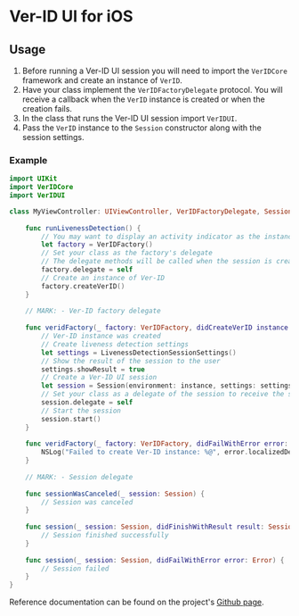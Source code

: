 # Ver-ID UI for iOS

## Usage

1. Before running a Ver-ID UI session you will need to import the `VerIDCore` framework and create an instance of `VerID`.
1. Have your class implement the `VerIDFactoryDelegate` protocol. You will receive a callback when the `VerID` instance is created or when the creation fails.
1. In the class that runs the Ver-ID UI session import `VerIDUI`.
1. Pass the `VerID` instance to the `Session` constructor along with the session settings.

### Example

~~~swift
import UIKit
import VerIDCore
import VerIDUI

class MyViewController: UIViewController, VerIDFactoryDelegate, SessionDelegate {
    
    func runLivenessDetection() {
        // You may want to display an activity indicator as the instance creation may take up to a few seconds
        let factory = VerIDFactory()
        // Set your class as the factory's delegate
        // The delegate methods will be called when the session is created or if the creation fails
        factory.delegate = self
        // Create an instance of Ver-ID
        factory.createVerID()
    }
    
    // MARK: - Ver-ID factory delegate
    
    func veridFactory(_ factory: VerIDFactory, didCreateVerID instance: VerID) {
        // Ver-ID instance was created
        // Create liveness detection settings
        let settings = LivenessDetectionSessionSettings()
        // Show the result of the session to the user
        settings.showResult = true
        // Create a Ver-ID UI session
        let session = Session(environment: instance, settings: settings)
        // Set your class as a delegate of the session to receive the session outcome
        session.delegate = self
        // Start the session
        session.start()
    }
    
    func veridFactory(_ factory: VerIDFactory, didFailWithError error: Error) {
        NSLog("Failed to create Ver-ID instance: %@", error.localizedDescription)
    }
    
    // MARK: - Session delegate
    
    func sessionWasCanceled(_ session: Session) {
        // Session was canceled
    }
    
    func session(_ session: Session, didFinishWithResult result: SessionResult) {
        // Session finished successfully
    }
    
    func session(_ session: Session, didFailWithError error: Error) {
        // Session failed
    }
}
~~~

Reference documentation can be found on the project's [Github page](https://appliedrecognition.github.io/Ver-ID-UI-iOS/).
